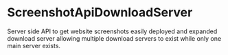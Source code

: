 # ScreenshotApiDownloadServer
Server side API to get website screenshots easily deployed and expanded download server allowing multiple download servers to exist while only one main server exists.
